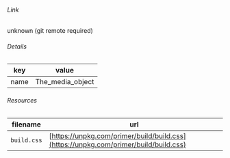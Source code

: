 <!--
https://pypi.org/project/jsfiddle-readme/
-->


###### Link
unknown (git remote required)

###### Details
key|value
-|-
name|The_media_object

###### Resources
filename|url
-|-
`build.css`|[https://unpkg.com/primer/build/build.css](https://unpkg.com/primer/build/build.css)
